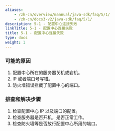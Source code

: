 ```yaml
---
aliases:
    - /zh-cn/overview/mannual/java-sdk/faq/5/1/
    - /zh-cn/docs3-v2/java-sdk/faq/5/1/
description: 5-1 - 配置中心连接失败
linkTitle: 5-1 - 配置中心连接失败
title: 5-1 - 配置中心连接失败
type: docs
weight: 1
---
```







### 可能的原因

1. 配置中心所在的服务器关机或宕机。
2. IP 或者端口号写错。
3. 防火墙错误拦截了配置中心的端口。


### 排查和解决步骤

1. 检查配置中心 IP 以及端口的配置。
2. 检查服务器是否开机，是否正常工作。
3. 检查防火墙等是否放行配置中心所用的端口。